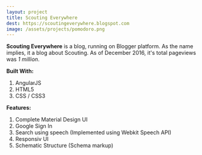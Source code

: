 ```yaml
---
layout: project
title: Scouting Everywhere
dest: https://scoutingeverywhere.blogspot.com
image: /assets/projects/pomodoro.png
---
```


**Scouting Everywhere** is a blog, running on Blogger platform. As the name implies, it a blog about Scouting. As of December 2016, it's total pageviews was *1 million*. 


**Built With:**

1. AngularJS
2. HTML5
3. CSS / CSS3

**Features:** 

1. Complete Material Design UI
2. Google Sign In
3. Search using speech (Implemented using Webkit Speech API)
4. Responsiv UI
5. Schematic Structure (Schema markup)